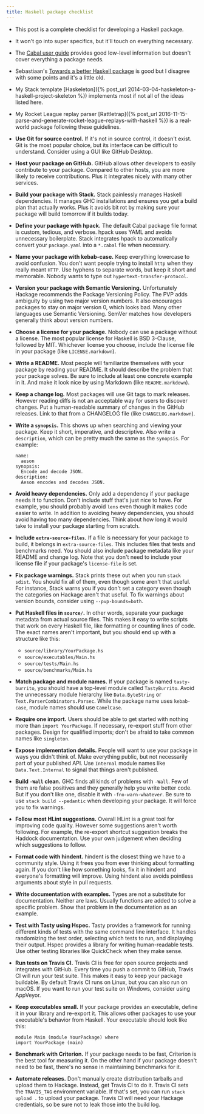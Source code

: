 ```yaml
---
title: Haskell package checklist
---
```


- This post is a complete checklist for developing a Haskell package.
- It won't go into super specifics, but it'll touch on everything necessary.
- The [Cabal user guide](https://www.haskell.org/cabal/users-guide/developing-packages.html) provides good low-level information but doesn't cover everything a package needs.
- Sebastiaan's [Towards a better Haskell package](http://fvisser.nl/post/2013/may/28/towards-a-better-haskell-package.html) is good but I disagree with some points and it's a little old.
- My Stack template [Haskeleton]({% post_url 2014-03-04-haskeleton-a-haskell-project-skeleton %}) implements most if not all of the ideas listed here.
- My Rocket League replay parser [Rattletrap]({% post_url 2016-11-15-parse-and-generate-rocket-league-replays-with-haskell %}) is a real-world package following these guidelines.

- **Use Git for source control.**
  If it's not in source control, it doesn't exist.
  Git is the most popular choice,
  but its interface can be difficult to understand.
  Consider using a GUI like GitHub Desktop.

- **Host your package on GitHub.**
  GitHub allows other developers to easily contribute to your package.
  Compared to other hosts,
  you are more likely to receive contributions.
  Plus it integrates nicely with many other services.

- **Build your package with Stack.**
  Stack painlessly manages Haskell dependencies.
  It manages GHC installations
  and ensures you get a build plan that actually works.
  Plus it avoids bit rot by making sure your package will build tomorrow if it builds today.

- **Define your package with hpack.**
  The default Cabal package file format is custom, tedious, and verbose.
  hpack uses YAML and avoids unnecessary boilerplate.
  Stack integrates hpack to automatically convert your `package.yaml` into a `*.cabal` file when necessary.

- **Name your package with kebab-case.**
  Keep everything lowercase to avoid confusion.
  You don't want people trying to install `http` when they really meant `HTTP`.
  Use hyphens to separate words, but keep it short and memorable.
  Nobody wants to type out `hypertext-transfer-protocol`.

- **Version your package with Semantic Versioning.**
  Unfortunately Hackage recommends the Package Versioning Policy.
  The PVP adds ambiguity by using two major version numbers.
  It also encourages packages to stay on major version 0, which looks bad.
  Many other languages use Semantic Versioning.
  SemVer matches how developers generally think about version numbers.

- **Choose a license for your package.**
  Nobody can use a package without a license.
  The most popular license for Haskell is BSD 3-Clause, followed by MIT.
  Whichever license you choose, include the license file in your package (like `LICENSE.markdown`).

- **Write a README.**
  Most people will familiarize themselves with your package by reading your README.
  It should describe the problem that your package solves.
  Be sure to include at least one concrete example in it.
  And make it look nice by using Markdown (like `README.markdown`).

- **Keep a change log.**
  Most packages will use Git tags to mark releases.
  However reading diffs is not an acceptable way for users to discover changes.
  Put a human-readable summary of changes in the GitHub releases.
  Link to that from a CHANGELOG file (like `CHANGELOG.markdown`).

- **Write a `synopsis`.**
  This shows up when searching and viewing your package.
  Keep it short, imperative, and descriptive.
  Also write a `description`,
  which can be pretty much the same as the `synopsis`.
  For example:

      name:
        aeson
      synopsis:
        Encode and decode JSON.
      description:
        Aeson encodes and decodes JSON.

- **Avoid heavy dependencies.**
  Only add a dependency if your package needs it to function.
  Don't include stuff that's just nice to have.
  For example, you should probably avoid `lens` even though it makes code easier to write.
  In addition to avoiding heavy dependencies,
  you should avoid having too many dependencies.
  Think about how long it would take to install your package starting from scratch.


- **Include `extra-source-files`.**
  If a file is necessary for your package to build, it belongs in `extra-source-files`.
  This includes files that tests and benchmarks need.
  You should also include package metadata like your README and change log.
  Note that you don't need to include your license file if your package's `license-file` is set.

- **Fix package warnings.**
  Stack prints these out when you run `stack sdist`.
  You should fix all of them, even though some aren't that useful.
  For instance, Stack warns you if you don't set a category even though the categories on Hackage aren't that useful.
  To fix warnings about version bounds, consider using `--pvp-bounds=both`.

- **Put Haskell files in `source/`.**
  In other words, separate your package metadata from actual source files.
  This makes it easy to write scripts that work on every Haskell file, like formatting or counting lines of code.
  The exact names aren't important, but you should end up with a structure like this:

  - `source/library/YourPackage.hs`
  - `source/executables/Main.hs`
  - `source/tests/Main.hs`
  - `source/benchmarks/Main.hs`

- **Match package and module names.**
  If your package is named `tasty-burrito`, you should have a top-level module called `TastyBurrito`.
  Avoid the unnecessary module hierarchy like `Data.ByteString` or `Text.ParserCombinators.Parsec`.
  While the package name uses `kebab-case`, module names should use `CamelCase`.

- **Require one import.**
  Users should be able to get started with nothing more than `import YourPackage`.
  If necessary, re-export stuff from other packages.
  Design for qualified imports;
  don't be afraid to take common names like `singleton`.

- **Expose implementation details.**
  People will want to use your package in ways you didn't think of.
  Make everything public, but not necessarily part of your published API.
  Use `Internal` module names like `Data.Text.Internal` to signal that things aren't published.

- **Build `-Wall` clean.**
  GHC finds all kinds of problems with `-Wall`.
  Few of them are false positives and they generally help you write better code.
  But if you don't like one, disable it with `-fno-warn-whatever`.
  Be sure to use `stack build --pedantic` when developing your package.
  It will force you to fix warnings.

- **Follow most HLint suggestions.**
  Overall HLint is a great tool for improving code quality.
  However some suggestions aren't worth following.
  For example, the re-export shortcut suggestion breaks the Haddock documentation.
  Use your own judgement when deciding which suggestions to follow.

- **Format code with hindent.**
  hindent is the closest thing we have to a community style.
  Using it frees you from ever thinking about formatting again.
  If you don't like how something looks, fix it in hindent and everyone's formatting will improve.
  Using hindent also avoids pointless arguments about style in pull requests.

- **Write documentation with examples.**
  Types are not a substitute for documentation.
  Neither are laws.
  Usually functions are added to solve a specific problem.
  Show that problem in the documentation as an example.

- **Test with Tasty using Hspec.**
  Tasty provides a framework for running different kinds of tests with the same command line interface.
  It handles randomizing the test order, selecting which tests to run, and displaying their output.
  Hspec provides a library for writing human-readable tests.
  Use other testing libraries like QuickCheck when they make sense.

- **Run tests on Travis CI.**
  Travis CI is free for open source projects and integrates with GitHub.
  Every time you push a commit to GitHub, Travis CI will run your test suite.
  This makes it easy to keep your package buildable.
  By default Travis CI runs on Linux, but you can also run on macOS.
  If you want to run your test suite on Windows, consider using AppVeyor.

- **Keep executables small.**
  If your package provides an executable,
  define it in your library and re-export it.
  This allows other packages to use your executable's behavior from Haskell.
  Your executable should look like this:

      module Main (module YourPackage) where
      import YourPackage (main)

- **Benchmark with Criterion.**
  If your package needs to be fast, Criterion is the best tool for measuring it.
  On the other hand if your package doesn't need to be fast, there's no sense in maintaining benchmarks for it.

- **Automate releases.**
  Don't manually create distribution tarballs and upload them to Hackage.
  Instead, get Travis CI to do it.
  Travis CI sets the `TRAVIS_TAG` environment variable.
  If that's set, you can run `stack upload .` to upload your package.
  Travis CI will need your Hackage credentials, so be sure not to leak those into the build log.
